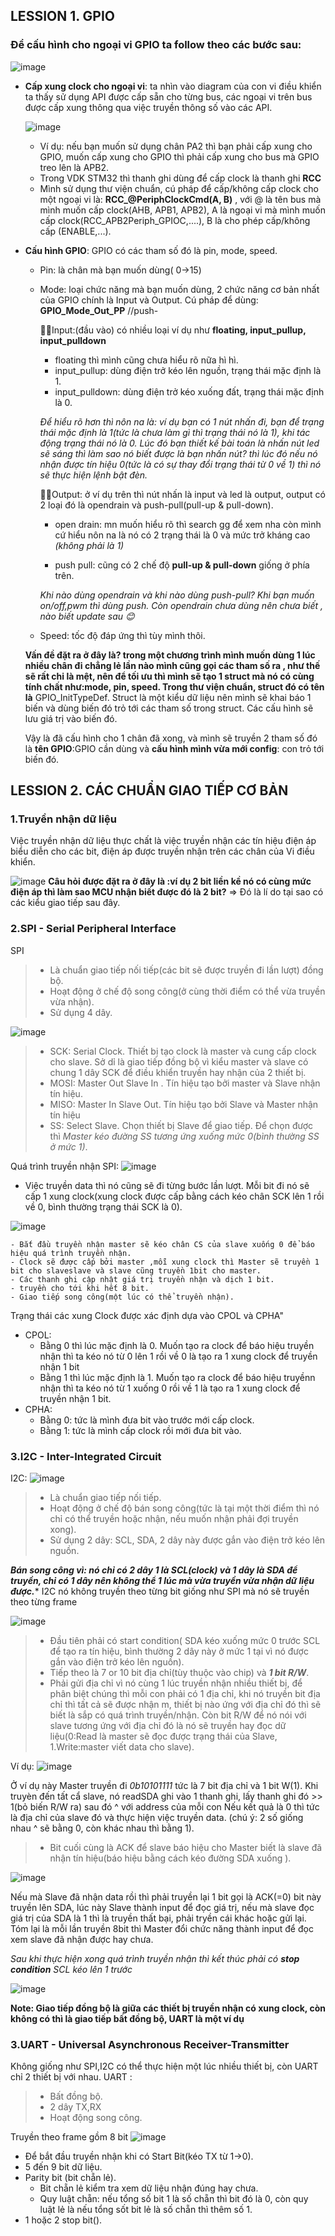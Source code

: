 ## LESSION 1. GPIO ##
### Để cấu hình cho ngoại vi GPIO ta follow theo các bước sau: ###
  ![image](https://github.com/NguyenNgocQuyen29/Embedded-System/assets/124705679/8b64ddcf-fd3c-4214-b78c-0e90d7be0214)
     
 - **Cấp xung clock cho ngoại vi**: ta nhìn vào diagram của con vi điều khiển ta thấy sử dụng API được cấp sẵn cho từng bus, các ngoại vi trên bus được cấp xung thông qua việc truyền thông số vào các API.
     
      ![image](https://github.com/NguyenNgocQuyen29/Embedded-System/assets/124705679/011fe33b-f1ee-42d7-83c3-b939150eb278)

    - Ví dụ: nếu bạn muốn sử dụng chân PA2 thì bạn phải cấp xung cho GPIO, muốn cấp xung cho GPIO thì phải cấp xung cho bus mà GPIO treo lên là APB2.
    - Trong VDK STM32 thì thanh ghi dùng để cấp clock là thanh ghi **RCC**
    - Mình sử dụng thư viện chuẩn, cú pháp để cấp/không cấp clock cho một ngoại vi là: **RCC_@PeriphClockCmd(A, B)** , với @ là tên bus mà mình muốn cấp clock(AHB, APB1, APB2), A là ngoại vi mà mình muốn cấp
 clock(RCC_APB2Periph_GPIOC,....), B là cho phép cấp/không cấp (ENABLE,...).
- **Cấu hình GPIO**: GPIO có các tham số đó là pin, mode, speed.
  - Pin: là chân mà bạn muốn dùng( 0->15)
  - Mode: loại chức năng mà bạn muốn dùng, 2 chức năng cơ bản nhất của GPIO chính là Input và Output. Cú pháp để dùng: **GPIO_Mode_Out_PP** //push-
    
    👀👀Input:(đầu vào) có nhiều loại ví dụ như **floating, input_pullup, input_pulldown**
       - floating thì mình cũng chưa hiểu rõ nữa hì hì.
       - input_pullup: dùng điện trở kéo lên nguồn, trạng thái mặc định là 1.
       - input_pulldown: dùng điện trở kéo xuống đất, trạng thái mặc định là 0.
         
    *Để hiểu rõ hơn thì nôn na là: ví dụ bạn có 1 nút nhấn đi, bạn để trạng thái mặc định là 1(tức là chưa làm gì thì trạng thái nó là 1), khi tác động trạng thái nó là 0. Lúc đó bạn thiết kế bài toán
là nhấn nút led sẽ sáng thì làm sao nó biết được là bạn nhấn nút? thì lúc đó nếu nó nhận được tín hiệu 0(tức là có sự thay đổi trạng thái từ 0 về 1) thì nó sẽ thực hiện lệnh bật đèn.*

    👀👀Output: ở ví dụ trên thì nút nhấn là input và led là output, output có 2 loại đó là opendrain và push-pull(pull-up & pull-down).
       - open drain: mn muốn hiểu rõ thì search gg để xem nha còn mình cứ hiểu nôn na là nó có 2 trạng thái là 0 và mức trở kháng cao *(không phải là 1)*
         
       - push pull: cũng có 2 chế độ **pull-up & pull-down** giống ở phía trên.
         
    *Khi nào dùng opendrain và khi nào dùng push-pull? Khi bạn muốn on/off,pwm thì dùng push. Còn opendrain chưa dùng nên chưa biết , nào biết update sau 😊*

  - Speed: tốc độ đáp ứng thì tùy mình thôi.
    
  **Vấn đề đặt ra ở đây là? trong một chương trình mình muốn dùng 1 lúc nhiều chân đi chẳng lẻ lần nào mình cũng gọi các tham số ra , như thế sẽ rất chi là mệt, nên để tối ưu thì mình sẽ tạo 1 struct mà nó
    có cùng tính chất như:mode, pin, speed. Trong thư viện chuẩn, struct đó có tên là** GPIO_InitTypeDef. Struct là một kiểu dữ liệu nên mình sẽ khai báo 1 biến và dùng biến đó trỏ tới các tham số trong struct. Các cấu
    hình sẽ lưu giá trị vào biến đó.
  
  Vậy là đã cấu hình cho 1 chân đã xong, và mình sẽ truyền 2 tham số đó là **tên GPIO**:GPIO cần dùng và **cấu hình mình vừa mới config**: con trỏ tới biến đó.
  
## LESSION 2. CÁC CHUẨN GIAO TIẾP CƠ BẢN ##  
### 1.Truyền nhận dữ liệu ##
Việc truyền nhận dữ liệu thực chất là việc truyền nhận các tín hiệu điện áp biểu diễn cho các bit, điện áp được truyền nhận trên các chân của Vi điều khiển. 

![image](https://github.com/NguyenNgocQuyen29/Embedded-System/assets/124705679/835ae92d-4018-4b5d-a82c-ed16c9e2bf43)
**Câu hỏi được đặt ra ở đây là :ví dụ 2 bit liền kề nó có cùng mức điện áp thì làm sao MCU nhận biết được đó là 2 bit?** => Đó là lí do tại sao có các kiểu giao tiếp sau đây.
### 2.SPI - Serial Peripheral Interface ##
SPI 
  >- Là chuẩn giao tiếp nối tiếp(các bit sẽ được truyền đi lần lượt) đồng bộ.
  >- Hoạt động ở chế độ song công(ở cùng thời điểm có thể vừa truyền vừa nhận).
  >- Sử dụng 4 dây.

![image](https://github.com/NguyenNgocQuyen29/Embedded-System/assets/124705679/6fcc1cb1-7746-4101-94ba-497b05fcc2a8)

>- SCK: Serial Clock. Thiết bị tạo clock là master và cung cấp clock cho slave. Sở dỉ là giao tiếp đồng bộ vì kiểu master và slave có chung 1 dây SCK để điều khiển truyền hay nhận của 2 thiết bị.
>- MOSI: Master Out Slave In . Tín hiệu tạo bởi master và Slave nhận tín hiệu.
>- MISO: Master In Slave Out. Tín hiệu tạo bởi Slave và Master nhận tín hiệu
>- SS: Select Slave. Chọn thiết bị Slave để giao tiếp. Để chọn được thì *Master kéo đường SS tương ứng xuống mức 0(bình thường SS ở mức 1)*.

Quá trình truyền nhận SPI:
 ![image](https://github.com/NguyenNgocQuyen29/Embedded-System/assets/124705679/d4ed44ed-206e-4517-93eb-ea22abf7cb8d)

- Việc truyền data thì nó cũng sẽ đi từng bước lần lượt. Mỗi bit đi nó sẽ cấp 1 xung clock(xung clock được cấp bằng cách kéo chân SCK lên 1 rồi về 0, bình thường trạng thái SCK là 0).

![image](https://github.com/NguyenNgocQuyen29/Embedded-System/assets/124705679/bafed7bc-b5ab-4869-968b-a773cd95aaa6)


    - Bắt đầu truyền nhận master sẽ kéo chân CS của slave xuống 0 để báo hiệu quá trình truyền nhận.
    - Clock sẽ được cấp bởi master ,mỗi xung clock thì Master sẽ truyền 1 bit cho slaveslave và slave cũng truyền 1bit cho master.
    - Các thanh ghi cập nhật giá trị truyền nhận và dịch 1 bit.
    - truyền cho tới khi hết 8 bit.
    - Giao tiếp song công(một lúc có thể truyền nhận).

Trạng thái các xung Clock được xác định dựa vào CPOL và CPHA"
- CPOL:
   + Bằng 0 thì lúc mặc định là 0. Muốn tạo ra clock để báo hiệu truyền nhận thì ta kéo nó từ 0 lên 1 rồi về 0 là tạo ra 1 xung clock để truyền nhận 1 bit
   + Bằng 1 thì lúc mặc định là 1. Muốn tạo ra clock để báo hiệu truyềnn nhận thì ta kéo nó từ 1 xuống 0 rồi về 1 là tạo ra 1 xung clock để truyền nhận 1 bit.
- CPHA:
   + Bằng 0: tức là mình đưa bit vào trước mới cấp clock.
   + Bằng 1: tức là mình cấp clock rồi mới đưa bit vào.

### 3.I2C - Inter-Integrated Circuit ##
I2C:
![image](https://github.com/NguyenNgocQuyen29/Embedded-System/assets/124705679/d6784c65-8f3b-4f47-adcc-47d9da5e31e0)

  >- Là chuẩn giao tiếp nối tiếp.
  >- Hoạt động ở chế độ bán song công(tức là tại một thời điểm thì nó chỉ có thể truyền hoặc nhận, nếu muốn nhận phải đợi truyền xong).
  >- Sử dụng 2 dây: SCL, SDA, 2 dây này được gắn vào điện trở kéo lên nguồn.

***Bán song công vì: nó chỉ có 2 dây 1 là SCL(clock) và 1 dây là SDA để truyền, chỉ có 1 dây nên không thể 1 lúc mà vừa truyền vừa nhận dữ liệu được.****
I2C nó không truyền theo từng bit giống như SPI mà nó sẽ truyền theo từng frame

![image](https://github.com/NguyenNgocQuyen29/Embedded-System/assets/124705679/a13d7528-9d93-4dbd-8c29-2b970a5d46a6)

  >- Đầu tiên phải có start condition( SDA kéo xuống mức 0 trước SCL để tạo ra tín hiệu, bình thường 2 dây này ở mức 1 tại vì nó được gắn vào điện trở kéo lên nguồn).
  >- Tiếp theo là 7 or 10 bit địa chỉ(tùy thuộc vào chip) và ***1 bit R/W***.
  >- Phải gửi địa chỉ vì nó cùng 1 lúc truyền nhận nhiều thiết bị, để phân biệt chúng thì mỗi con phải có 1 địa chỉ, khi nó truyền bit địa chỉ thì tất cả sẽ được nhận m, thiết bị nào ứng với địa chỉ đó thì sẽ biết là sắp có quá trình truyền/nhận. Còn bit R/W để nó nói với slave tương ứng với địa chỉ đó là nó sẽ truyền hay đọc dữ liệu(0:Read là master sẽ đọc được trạng thái của Slave, 1.Write:master viết data cho slave).
 
Ví dụ:
![image](https://github.com/NguyenNgocQuyen29/Embedded-System/assets/124705679/81902655-4b05-4d0c-8f14-77b57f254d18)

Ở ví dụ này Master truyền đi *0b10101111* tức là 7 bit địa chỉ và 1 bit W(1). Khi truyèn đến tất cẩ slave, nó readSDA ghi vào 1 thanh ghi, lấy thanh ghi đó >> 1(bỏ biến R/W ra) sau đó ^ với address của mỗi con
Nếu kết quả là 0 thì tức là địa chỉ của slave đó và thực hiện việc truyền data. (chú ý: 2 số giống nhau ^ sẽ bằng 0, còn khác nhau thì bằng 1).

  >- Bit cuối cùng là ACK để slave báo hiệu cho Master biết là slave đã nhận tín hiệu(báo hiệu bằng cách kéo đường SDA xuống ).

![image](https://github.com/NguyenNgocQuyen29/Embedded-System/assets/124705679/df9f5768-cf91-4a9e-ad48-14924c5a729e)

Nếu mà Slave đã nhận data rồi thì phải truyền lại 1 bit gọi là ACK(=0) bit này truyền lên SDA, lúc này Slave thành input để đọc giá trị, nếu mà slave đọc giá trị của SDA là 1 thì là truyền thất bại, phải tryền cái khác hoặc gửi lại. Tóm lại là mỗi lần truyền 8bit thì Master đổi chức năng thành input để đọc xem slave đã nhận được hay chưa.

*Sau khi thực hiện xong quá trình truyền nhận thì kết thúc phải có **stop condition** SCL kéo lên 1 trước*

![image](https://github.com/NguyenNgocQuyen29/Embedded-System/assets/124705679/aa2d8985-ea32-4e7a-9154-3e4defbd5f23)


**Note: Giao tiếp đồng bộ là giữa các thiết bị truyền nhận có xung clock, còn không có thì là giao tiếp bất đồng bộ, UART là một ví dụ**


### 3.UART - Universal Asynchronous Receiver-Transmitter ##
Không giống như SPI,I2C có thể thực hiện một lúc nhiều thiết bị, còn UART chỉ 2 thiết bị với nhau.
UART :
>- Bất đồng bộ.
>- 2 dây TX,RX
>- Hoạt động song công.

Truyền theo frame gồm 8 bit
![image](https://github.com/NguyenNgocQuyen29/Embedded-System/assets/124705679/c1e16ab0-4776-4897-8865-eb6f9cd1dcbc)

- Để bắt đầu truyền nhận khi có Start Bit(kéo TX từ 1->0).
- 5 đến 9 bit dữ liệu.
- Parity bit (bit chẵn lẻ).
   + Bit chẵn lẻ kiểm tra xem dữ liệu nhận đúng hay chưa.
   + Quy luật chẵn: nếu tổng số bit 1 là số chẵn thì bit đó là 0, còn quy luật lẻ là nếu tổng sốt bit lẻ là số chẵn thì thêm số 1.
- 1 hoặc 2 stop bit().






  








   


    
  



